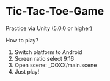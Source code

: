# Tic-Tac-Toe-Game
Practice via Unity (5.0.0 or higher)

How to play?

1. Switch platform to Android
2. Screen ratio select 9:16
3. Open scene: _OOXX/main.scene
4. Just play!
